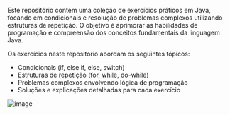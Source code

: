 Este repositório contém uma coleção de exercícios práticos em Java, focando em condicionais e resolução de problemas complexos 
utilizando estruturas de repetição. O objetivo é aprimorar as habilidades de programação e compreensão dos conceitos fundamentais da linguagem Java.

Os exercícios neste repositório abordam os seguintes tópicos:

- Condicionais (if, else if, else, switch)
- Estruturas de repetição (for, while, do-while)
- Problemas complexos envolvendo lógica de programação
- Soluções e explicações detalhadas para cada exercício

![image](https://github.com/user-attachments/assets/12e29930-e490-470c-ae06-5a05d5d174a0)


